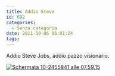 ```yaml
---
title: Addio Steve
id: 692
categories:
  - Senza categoria
date: 2011-10-06 06:01:24
tags:
---
```


Addio Steve Jobs, addio pazzo visionario.

[![](/uploads/2011/10/Schermata-10-2455841-alle-07.59.15.png "Schermata 10-2455841 alle 07.59.15")](/uploads/2011/10/Schermata-10-2455841-alle-07.59.15.png)